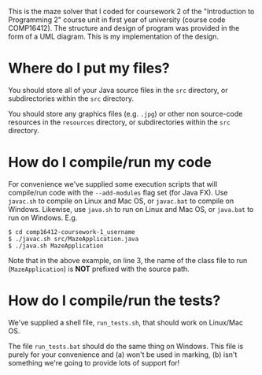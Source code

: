 This is the maze solver that I coded for coursework 2 of the "Introduction to Programming 2" course unit in first year of university (course code COMP16412). The structure and design of program was provided in the form of a UML diagram. This is my implementation of the design.

# Where do I put my files?

You should store all of your Java source files in the `src` directory, or subdirectories within the `src` directory.

You should store any graphics files (e.g. `.jpg`) or other non source-code resources in the `resources` directory, or subdirectories within the `src` directory.

# How do I compile/run my code

For convenience we've supplied some execution scripts that will compile/run code with the `--add-modules` flag set (for Java FX). Use `javac.sh` to compile on Linux and Mac OS, or `javac.bat` to compile on Windows. Likewise, use `java.sh` to run on Linux and Mac OS, or `java.bat` to run on Windows. E.g.

```
$ cd comp16412-coursework-1_username
$ ./javac.sh src/MazeApplication.java  
$ ./java.sh MazeApplication
```

Note that in the above example, on line 3, the name of the class file to run (`MazeApplication`) is **NOT** prefixed with the source path.

# How do I compile/run the tests?

We've supplied a shell file, `run_tests.sh`, that should work on Linux/Mac OS.

The file `run_tests.bat` should do the same thing on Windows. This file is purely for your convenience and (a) won't be used in marking, (b) isn't something we're going to provide lots of support for!


